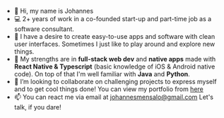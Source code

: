 - 👋 Hi, my name is Johannes
- 💻 2+ years of work in a co-founded start-up and part-time job as a software consultant.
- 👀 I have a desire to create easy-to-use apps and software with clean user interfaces. Sometimes I just like to play around and explore new things.
- 🌱 My strengths are in <b>full-stack web dev</b> and <b>native apps</b> made with <b>React Native & Typescript</b> (basic knowledge of iOS & Android native code). 
On top of that I'm well familiar with <b>Java</b> and <b>Python</b>.
- 💞️ I’m looking to collaborate on challenging projects to express myself and to get cool things done! You can view my portfolio from <a href="https://johannesmensalo.com">here</a>
- 📫 You can react me via email at <a href="mailto:johannesmensalo@gmail.com">johannesmensalo@gmail.com</a> Let's talk, if you dare!
